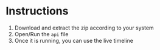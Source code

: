 # Instructions
1) Download and extract the zip according to your system
2) Open/Run the `api` file
3) Once it is running, you can use the live timeline